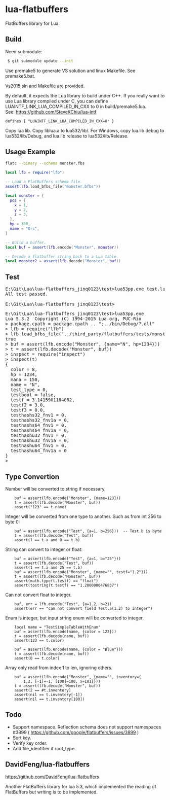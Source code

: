 # lua-flatbuffers
FlatBuffers library for Lua.

Build
------
Need submodule:
```sh
 $ git submodule update --init
```

Use premake5 to generate VS solution and linux Makefile. See premake5.bat.

Vs2015 sln and Makefile are provided.

By default, it expects the Lua library to build under C++.
If you really want to use Lua library compiled under C,
you can define LUAINTF_LINK_LUA_COMPILED_IN_CXX to 0 in build/premake5.lua.
<br>See: https://github.com/SteveKChiu/lua-intf

```
defines { "LUAINTF_LINK_LUA_COMPILED_IN_CXX=0" }
```

Copy lua lib. Copy liblua.a to lua532/lib/.
For Windows, copy lua.lib debug to lua532/lib/Debug,
and lua.lib release to lua532/lib/Release.

Usage Example
--------------
```sh
flatc --binary --schema monster.fbs
```

```lua
local lfb = require("lfb")

-- Load a FlatBuffers schema file.
assert(lfb.load_bfbs_file("monster.bfbs"))

local monster = {
  pos = {
    x = 1,
    y = 2,
    z = 3,
  },
  hp = 300,
  name = "Orc",
}

-- Build a buffer.
local buf = assert(lfb.encode("Monster", monster))

-- Decode a flatbuffer string back to a Lua table.
local monster2 = assert(lfb.decode("Monster", buf))
```

Test
--------
<pre>
E:\Git\Lua\lua-flatbuffers_jinq0123\test>lua53pp.exe test.lua
All test passed.

E:\Git\Lua\lua-flatbuffers_jinq0123\test>
</pre>

<pre>
E:\Git\Lua\lua-flatbuffers_jinq0123\test>lua53pp.exe
Lua 5.3.2  Copyright (C) 1994-2015 Lua.org, PUC-Rio
> package.cpath = package.cpath .. ";../bin/Debug/?.dll"
> lfb = require("lfb")
> lfb.load_bfbs_file("../third_party/flatbuffers/tests/monster_test.bfbs")
true
> buf = assert(lfb.encode("Monster", {name="N", hp=1234}))
> t = assert(lfb.decode("Monster", buf))
> inspect = require("inspect")
> inspect(t)
{
  color = 8,
  hp = 1234,
  mana = 150,
  name = "N",
  test_type = 0,
  testbool = false,
  testf = 3.1415901184082,
  testf2 = 3.0,
  testf3 = 0.0,
  testhashs32_fnv1 = 0,
  testhashs32_fnv1a = 0,
  testhashs64_fnv1 = 0,
  testhashs64_fnv1a = 0,
  testhashu32_fnv1 = 0,
  testhashu32_fnv1a = 0,
  testhashu64_fnv1 = 0,
  testhashu64_fnv1a = 0
}
>
</pre>

Type Convertion
--------------------
Number will be converted to string if necessary. 
```
	buf = assert(lfb.encode("Monster", {name=123}))
	t = assert(lfb.decode("Monster", buf))
	assert("123" == t.name)
```

Integer will be converted from one type to another.
  Such as from int 256 to byte 0:
```
	buf = assert(lfb.encode("Test", {a=1, b=256}))  -- Test.b is byte
	t = assert(lfb.decode("Test", buf))
	assert(1 == t.a and 0 == t.b)
```

String can convert to integer or float:
```
	buf = assert(lfb.encode("Test", {a=1, b="25"}))
	t = assert(lfb.decode("Test", buf))
	assert(1 == t.a and 25 == t.b)
	buf = assert(lfb.encode("Monster", {name="", testf="1.2"}))
	t = assert(lfb.decode("Monster", buf))
	assert(math.type(t.testf) == "float")
	assert(tostring(t.testf) == "1.2000000476837")
```

Can not convert float to integer.
```
	buf, err = lfb.encode("Test", {a=1.2, b=2})
	assert(err == "can not convert field Test.a(1.2) to integer")
```

Enum is integer, but input string enum will be converted to integer.
```
	local name = "TestSimpleTableWithEnum"
	buf = assert(lfb.encode(name, {color = 123}))
	t = assert(lfb.decode(name, buf))
	assert(123 == t.color)

	buf = assert(lfb.encode(name, {color = "Blue"}))
	t = assert(lfb.decode(name, buf))
	assert(8 == t.color)
```

Array only read from index 1 to len, ignoring others.
```
	buf = assert(lfb.encode("Monster", {name="", inventory={
		1,2, [-1]=-1, [100]=100, x=101}}))
	t = assert(lfb.decode("Monster", buf))
	assert(2 == #t.inventory)
	assert(nil == t.inventory[-1])
	assert(nil == t.inventory[100])
```

Todo
------
* Support namespace.
  Reflection schema does not support namespaces #3899 ( https://github.com/google/flatbuffers/issues/3899 )
* Sort key.
* Verify key order.
* Add file_identifier if root_type.  

DavidFeng/lua-flatbuffers
-------------------------
https://github.com/DavidFeng/lua-flatbuffers

Another FlatBuffers library for lua 5.3,
which implemented the reading of FlatBuffers
but writing is to be implemented.
